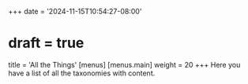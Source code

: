 +++
date = '2024-11-15T10:54:27-08:00'
# draft = true
title = 'All the Things'
[menus]
  [menus.main]
    weight = 20
+++
Here you have a list of all the taxonomies with content.